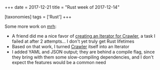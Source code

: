 +++
date = 2017-12-21
title = "Rust week of 2017-12-14"

[taxonomies]
tags = ['Rust']
+++

Some more work on [mrh][]:

-   A friend did me a nice favor of [creating an Iterator for Crawler],
    a task I failed at after 2 attempts... I don't yet truly get Rust
    lifetimes
-   Based on that work, I turned [Crawler] itself into an Iterator
-   I added YAML and JSON output; they are behind a compile flag, since
    they bring with them some slow-compiling dependencies, and I don't
    expect the features would be a common need

  [mrh]: https://crates.io/crates/mrh
  [creating an Iterator for Crawler]: https://github.com/tshepang/mrh/pull/1
  [Crawler]: https://docs.rs/mrh/0.8.1/mrh/struct.Crawler.html
